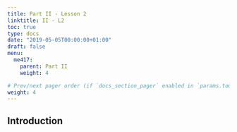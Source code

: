 ```yaml
---
title: Part II - Lesson 2
linktitle: II - L2 
toc: true
type: docs
date: "2019-05-05T00:00:00+01:00"
draft: false
menu:
  me417:
    parent: Part II
    weight: 4

# Prev/next pager order (if `docs_section_pager` enabled in `params.toml`)
weight: 4
---
```


## Introduction
